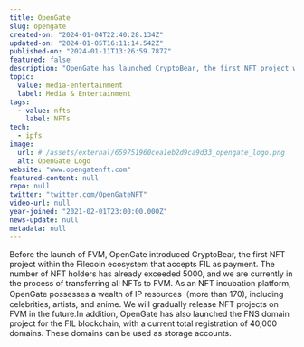 ```yaml
---
title: OpenGate
slug: opengate
created-on: "2024-01-04T22:40:28.134Z"
updated-on: "2024-01-05T16:11:14.542Z"
published-on: "2024-01-11T13:26:59.787Z"
featured: false
description: "OpenGate has launched CryptoBear, the first NFT project within the Filecoin ecosystem that accepts FIL as payment. Additionally, OpenGate has introduced the FNS domain project for the FIL blockchain, accessible at www.opengatefns.com."
topic:
  value: media-entertainment
  label: Media & Entertainment
tags:
  - value: nfts
    label: NFTs
tech:
  - ipfs
image:
  url: # /assets/external/659751960cea1eb2d9ca9d33_opengate_logo.png
  alt: OpenGate Logo
website: "www.opengatenft.com"
featured-content: null
repo: null
twitter: "twitter.com/OpenGateNFT"
video-url: null
year-joined: "2021-02-01T23:00:00.000Z"
news-update: null
metadata: null
---
```


Before the launch of FVM, OpenGate introduced CryptoBear, the first NFT project within the Filecoin ecosystem that accepts FIL as payment. The number of NFT holders has already exceeded 5000, and we are currently in the process of transferring all NFTs to FVM. As an NFT incubation platform, OpenGate possesses a wealth of IP resources（more than 170), including celebrities, artists, and anime. We will gradually release NFT projects on FVM in the future.In addition, OpenGate has also launched the FNS domain project for the FIL blockchain, with a current total registration of 40,000 domains. These domains can be used as storage accounts.
